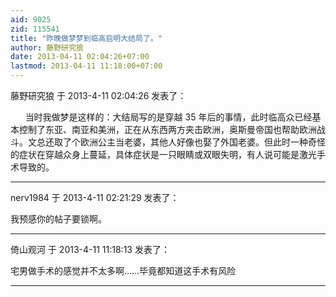 ```yaml
---
aid: 9025
zid: 115541
title: "昨晚做梦梦到临高启明大结局了。"
author: 藤野研究狼
date: 2013-04-11 02:04:26+07:00
lastmod: 2013-04-11 11:18:00+07:00
---
```


藤野研究狼 于 2013-4-11 02:04:26 发表了：

&nbsp; &nbsp;&nbsp; &nbsp;当时我做梦是这样的：大结局写的是穿越 35 年后的事情，此时临高众已经基本控制了东亚、南亚和美洲，正在从东西两方夹击欧洲，奥斯曼帝国也帮助欧洲战斗。文总还取了个欧洲公主当老婆，其他人好像也娶了外国老婆。但此时一种奇怪的症状在穿越众身上蔓延，具体症状是一只眼睛或双眼失明，有人说可能是激光手术导致的。

---

nerv1984 于 2013-4-11 02:21:29 发表了：

我预感你的帖子要锁啊。

---

倚山观河 于 2013-4-11 11:18:13 发表了：

宅男做手术的感觉并不太多啊……毕竟都知道这手术有风险

---
